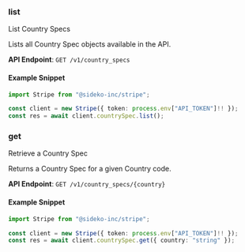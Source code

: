 
### list <a name="list"></a>
List Country Specs

<p>Lists all Country Spec objects available in the API.</p>

**API Endpoint**: `GET /v1/country_specs`

#### Example Snippet

```typescript
import Stripe from "@sideko-inc/stripe";

const client = new Stripe({ token: process.env["API_TOKEN"]!! });
const res = await client.countrySpec.list();
```

### get <a name="get"></a>
Retrieve a Country Spec

<p>Returns a Country Spec for a given Country code.</p>

**API Endpoint**: `GET /v1/country_specs/{country}`

#### Example Snippet

```typescript
import Stripe from "@sideko-inc/stripe";

const client = new Stripe({ token: process.env["API_TOKEN"]!! });
const res = await client.countrySpec.get({ country: "string" });
```
